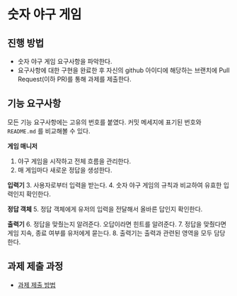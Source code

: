 # 숫자 야구 게임
## 진행 방법
* 숫자 야구 게임 요구사항을 파악한다.
* 요구사항에 대한 구현을 완료한 후 자신의 github 아이디에 해당하는 브랜치에 Pull Request(이하 PR)를 통해 과제를 제출한다.

## 기능 요구사항

모든 기능 요구사항에는 고유의 번호를 붙였다. 커밋 메세지에 표기된 번호와 `README.md` 를 비교해볼 수 있다.

**게임 매니저**
1. 야구 게임을 시작하고 전체 흐름을 관리한다.
2. 매 게임마다 새로운 정답을 생성한다.

**입력기**
3. 사용자로부터 입력을 받는다.
4. 숫자 야구 게임의 규칙과 비교하여 유효한 입력인지 확인한다.

**정답 객체**
5. 정답 객체에게 유저의 입력을 전달해서 올바른 답인지 확인한다.

**출력기**
6. 정답을 맞췄는지 알려준다. 오답이라면 힌트를 알려준다.
7. 정답을 맞췄다면 게임 지속, 종료 여부를 유저에게 묻는다.
8. 출력기는 출력과 관련된 영역을 모두 담당한다.


## 과제 제출 과정
* [과제 제출 방법](https://github.com/next-step/nextstep-docs/tree/master/precourse)
